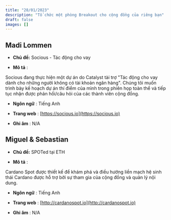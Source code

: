 ```yaml
---
title: "28/01/2023"
description: "Tổ chức một phòng Breakout cho cộng đồng của riêng bạn"
draft: false
images: []
---
```


## Madi Lommen

- **Chủ đề:** Socious - Tác động cho vay

- **Mô tả** :

Socious đang thực hiện một dự án do Catalyst tài trợ "Tác động cho vay dành cho những người không có tài khoản ngân hàng". Chúng tôi muốn trình bày kế hoạch dự án thí điểm của mình trong phiên họp toàn thể và tiếp tục nhận được phản hồi/câu hỏi của các thành viên cộng đồng.

- **Ngôn ngữ** : Tiếng Anh

- **Trang web** : [https://socious.io](https://socious.io)

- **Ghi âm** : N/A

## Miguel &amp; Sebastian

- **Chủ đề:** SPOTed tại ETH

- **Mô tả** :

Cardano Spot được thiết kế để khám phá và điều hướng liền mạch hệ sinh thái Cardano được hỗ trợ bởi sự tham gia của cộng đồng và quản lý nội dung.

- **Ngôn ngữ** : Tiếng Anh

- **Trang web** : [http://cardanospot.io](http://cardanospot.io)

- **Ghi âm** : N/A
